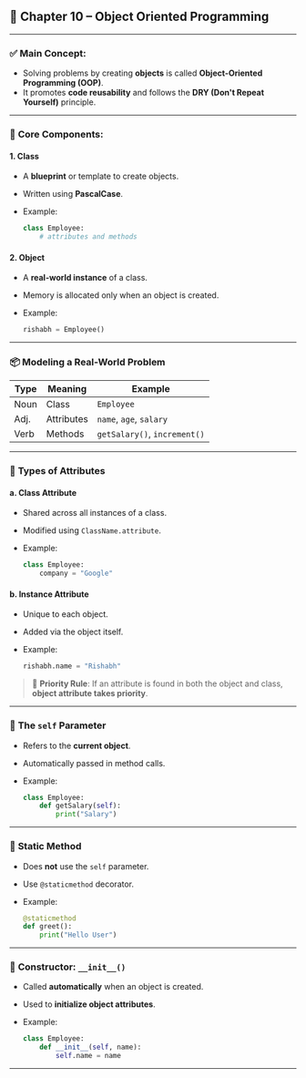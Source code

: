 ## 🧾 **Chapter 10 – Object Oriented Programming**

---

### ✅ **Main Concept:**

* Solving problems by creating **objects** is called **Object-Oriented Programming (OOP)**.
* It promotes **code reusability** and follows the **DRY (Don't Repeat Yourself)** principle.

---

### 🧱 **Core Components:**

#### **1. Class**

* A **blueprint** or template to create objects.
* Written using **PascalCase**.
* Example:

  ```python
  class Employee:
      # attributes and methods
  ```

#### **2. Object**

* A **real-world instance** of a class.
* Memory is allocated only when an object is created.
* Example:

  ```python
  rishabh = Employee()
  ```

---

### 📦 **Modeling a Real-World Problem**

| Type | Meaning    | Example                      |
| ---- | ---------- | ---------------------------- |
| Noun | Class      | `Employee`                   |
| Adj. | Attributes | `name`, `age`, `salary`      |
| Verb | Methods    | `getSalary()`, `increment()` |

---

### 🧮 **Types of Attributes**

#### **a. Class Attribute**

* Shared across all instances of a class.
* Modified using `ClassName.attribute`.
* Example:

  ```python
  class Employee:
      company = "Google"
  ```

#### **b. Instance Attribute**

* Unique to each object.
* Added via the object itself.
* Example:

  ```python
  rishabh.name = "Rishabh"
  ```

> 🔎 **Priority Rule**:
> If an attribute is found in both the object and class, **object attribute takes priority**.

---

### 🔁 **The `self` Parameter**

* Refers to the **current object**.
* Automatically passed in method calls.
* Example:

  ```python
  class Employee:
      def getSalary(self):
          print("Salary")
  ```

---

### 🚫 **Static Method**

* Does **not** use the `self` parameter.
* Use `@staticmethod` decorator.
* Example:

  ```python
  @staticmethod
  def greet():
      print("Hello User")
  ```

---

### 🚪 **Constructor: `__init__()`**

* Called **automatically** when an object is created.
* Used to **initialize object attributes**.
* Example:

  ```python
  class Employee:
      def __init__(self, name):
          self.name = name
  ```

---